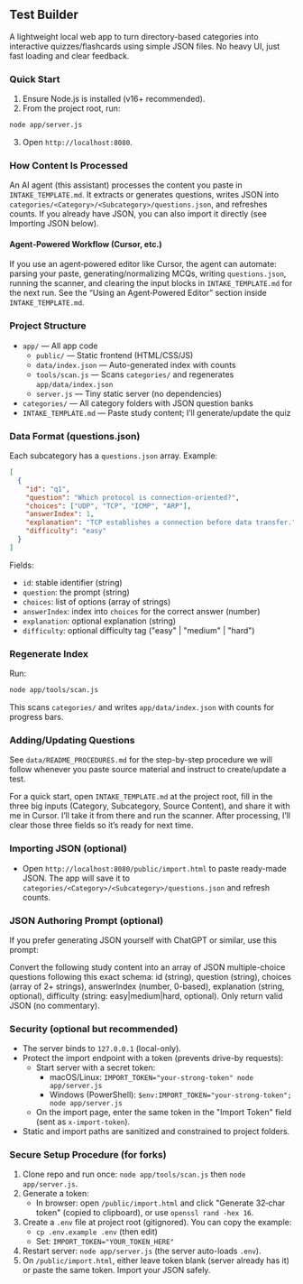 ## Test Builder

A lightweight local web app to turn directory-based categories into interactive quizzes/flashcards using simple JSON files. No heavy UI, just fast loading and clear feedback.

### Quick Start

1. Ensure Node.js is installed (v16+ recommended).
2. From the project root, run:

```bash
node app/server.js
```

3. Open `http://localhost:8080`.

### How Content Is Processed

An AI agent (this assistant) processes the content you paste in `INTAKE_TEMPLATE.md`. It extracts or generates questions, writes JSON into `categories/<Category>/<Subcategory>/questions.json`, and refreshes counts. If you already have JSON, you can also import it directly (see Importing JSON below).

#### Agent‑Powered Workflow (Cursor, etc.)

If you use an agent‑powered editor like Cursor, the agent can automate: parsing your paste, generating/normalizing MCQs, writing `questions.json`, running the scanner, and clearing the input blocks in `INTAKE_TEMPLATE.md` for the next run. See the “Using an Agent‑Powered Editor” section inside `INTAKE_TEMPLATE.md`.

### Project Structure

- `app/` — All app code
  - `public/` — Static frontend (HTML/CSS/JS)
  - `data/index.json` — Auto-generated index with counts
  - `tools/scan.js` — Scans `categories/` and regenerates `app/data/index.json`
  - `server.js` — Tiny static server (no dependencies)
- `categories/` — All category folders with JSON question banks
- `INTAKE_TEMPLATE.md` — Paste study content; I’ll generate/update the quiz

### Data Format (questions.json)

Each subcategory has a `questions.json` array. Example:

```json
[
  {
    "id": "q1",
    "question": "Which protocol is connection-oriented?",
    "choices": ["UDP", "TCP", "ICMP", "ARP"],
    "answerIndex": 1,
    "explanation": "TCP establishes a connection before data transfer.",
    "difficulty": "easy"
  }
]
```

Fields:
- `id`: stable identifier (string)
- `question`: the prompt (string)
- `choices`: list of options (array of strings)
- `answerIndex`: index into `choices` for the correct answer (number)
- `explanation`: optional explanation (string)
- `difficulty`: optional difficulty tag ("easy" | "medium" | "hard")

### Regenerate Index

Run:
```bash
node app/tools/scan.js
```
This scans `categories/` and writes `app/data/index.json` with counts for progress bars.

### Adding/Updating Questions

See `data/README_PROCEDURES.md` for the step-by-step procedure we will follow whenever you paste source material and instruct to create/update a test.

For a quick start, open `INTAKE_TEMPLATE.md` at the project root, fill in the three big inputs (Category, Subcategory, Source Content), and share it with me in Cursor. I’ll take it from there and run the scanner. After processing, I’ll clear those three fields so it’s ready for next time.

### Importing JSON (optional)

- Open `http://localhost:8080/public/import.html` to paste ready-made JSON. The app will save it to `categories/<Category>/<Subcategory>/questions.json` and refresh counts.

### JSON Authoring Prompt (optional)

If you prefer generating JSON yourself with ChatGPT or similar, use this prompt:

Convert the following study content into an array of JSON multiple-choice questions following this exact schema: id (string), question (string), choices (array of 2+ strings), answerIndex (number, 0-based), explanation (string, optional), difficulty (string: easy|medium|hard, optional). Only return valid JSON (no commentary).

### Security (optional but recommended)

- The server binds to `127.0.0.1` (local-only).
- Protect the import endpoint with a token (prevents drive-by requests):
  - Start server with a secret token:
    - macOS/Linux: `IMPORT_TOKEN="your-strong-token" node app/server.js`
    - Windows (PowerShell): `$env:IMPORT_TOKEN="your-strong-token"; node app/server.js`
  - On the import page, enter the same token in the "Import Token" field (sent as `x-import-token`).
- Static and import paths are sanitized and constrained to project folders.

### Secure Setup Procedure (for forks)

1. Clone repo and run once: `node app/tools/scan.js` then `node app/server.js`.
2. Generate a token:
   - In browser: open `/public/import.html` and click "Generate 32‑char token" (copied to clipboard), or use `openssl rand -hex 16`.
3. Create a `.env` file at project root (gitignored). You can copy the example:
   - `cp .env.example .env` (then edit)
   - Set: `IMPORT_TOKEN="YOUR_TOKEN_HERE"`
4. Restart server: `node app/server.js` (the server auto-loads `.env`).
5. On `/public/import.html`, either leave token blank (server already has it) or paste the same token. Import your JSON safely.



